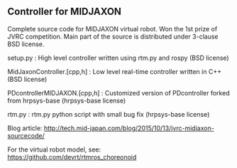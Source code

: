 Controller for MIDJAXON
-----------------------

Complete source code for MIDJAXON virtual robot.
Won the 1st prize of JVRC competition.
Main part of the source is distributed under 3-clause BSD license.

setup.py : High level controller written using rtm.py and rospy (BSD license)

MidJaxonController.[cpp,h] : Low level real-time controller written in C++ (BSD license)

PDcontrollerMIDJAXON.[cpp,h] : Customized version of PDcontroller forked from hrpsys-base (hrpsys-base license)

rtm.py : rtm.py python script with small bug fix (hrpsys-base license)

Blog article:
http://tech.mid-japan.com/blog/2015/10/13/jvrc-midjaxon-sourcecode/

For the virtual robot model, see:
https://github.com/devrt/rtmros_choreonoid

